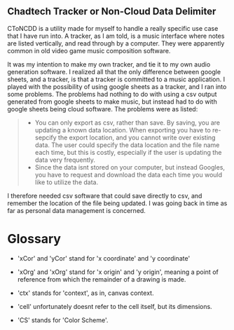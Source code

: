## Chadtech Tracker or Non-Cloud Data Delimiter

CToNCDD is a utility made for myself to handle a really specific use case that I have run into. A tracker, as I am told, is a music interface where notes are listed vertically, and read through by a computer. They were apparently common in old video game music composition software.

It was my intention to make my own tracker, and tie it to my own audio generation software. I realized all that the only difference between google sheets, and a tracker, is that a tracker is committed to a music application. I played with the possibility of using google sheets as a tracker, and I ran into some problems. The problems had nothing to do with using a csv output generated from google sheets to make music, but instead had to do with google sheets being cloud software. The problems were as listed:

  > * You can only export as csv, rather than save. By saving, you are updating a known data location. When exporting you have to re-sepcify the export location, and you cannot write over existing data. The user could specify the data location and the file name each time, but this is costly, especially if the user is updating the data very frequently.
  > * Since the data isnt stored on your computer, but instead Googles, you have to request and download the data each time you would like to utilize the data.

I therefore needed csv software that could save directly to csv, and remember the location of the file being updated. I was going back in time as far as personal data management is concerned. 


# Glossary
  * 'xCor' and 'yCor' stand for 'x coordinate' and 'y coordinate'
  
  * 'xOrg' and 'xOrg' stand for 'x origin' and 'y origin', meaning a point of reference from which the remainder of a drawing is made.

  * 'ctx' stands for 'context', as in, canvas context.
  
  * 'cell' unfortunately doesnt refer to the cell itself, but its
  dimensions.

  * 'CS' stands for 'Color Scheme'.